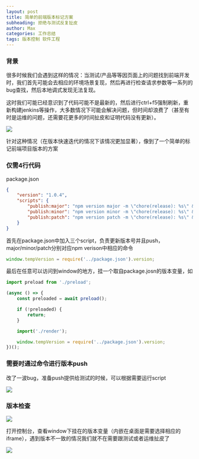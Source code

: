 ```yaml
---
layout: post
title: 简单的前端版本标记方案
subheading: 拒绝与测试反复扯皮
author: Max
categories: 工作总结
tags: 版本控制 软件工程
---
```


### 背景

很多时候我们会遇到这样的情况：当测试/产品等等因页面上的问题找到前端开发时，我们首先可能会去相应的环境场景复现，然后再进行检查请求参数等一系列的bug查找，然后本地调式发现无法复现。

这时我们可能已经意识到了代码可能不是最新的，然后进行ctrl+f5强制刷新，重新构建jenkins等操作，大多数情况下可能会解决问题，但时间却浪费了（甚至有时是运维的问题，还需要花更多的时间扯皮和证明代码没有更新）。

![](http://media-bed.streakingman.com/blog-img/%E5%9D%91%E7%88%B9%E5%91%A2%E8%BF%99%E6%98%AF.png)

针对这种情况（在版本快速迭代的情况下该情况更加显著），像到了一个简单的标记前端项目版本的方案

### 仅需4行代码

package.json
```json
{
    "version": "1.0.4",
    "scripts": {
        "publish:major": "npm version major -m \"chore(release): %s\" && git push --follow-tags",
        "publish:minor": "npm version minor -m \"chore(release): %s\" && git push --follow-tags",
        "publish:patch": "npm version patch -m \"chore(release): %s\" && git push --follow-tags"
    }
}
```

首先在package.json中加入三个script，负责更新版本号并且push，major/minor/patch分别对应npm verison中相应的命令

```javascript
window.tempVersion = require('../package.json').version;
```

最后在任意可以访问到window的地方，挂一个取自package.josn的版本变量，如

```javascript
import preload from './preload';

(async () => {
    const preloaded = await preload();

    if (!preloaded) {
        return;
    }

    import('./render');

    window.tempVersion = require('../package.json').version;
})();
```

### 需要时通过命令进行版本push

改了一波bug，准备push提供给测试的时候，可以根据需要运行script

![](http://media-bed.streakingman.com/blog-img/version-control-commit.png)

### 版本检查

![](http://media-bed.streakingman.com/blog-img/check-version-on-console.png)

打开控制台，查看window下挂在的版本变量（内嵌在桌面是需要选择相应的iframe），遇到版本不一致的情况我们就不在需要跟测试或者运维扯皮了

![](http://media-bed.streakingman.com/blog-img/%E5%8F%AF%E6%8A%8A%E6%88%91%E7%89%9B%E9%80%BC%E5%9D%8F%E4%BA%86.png)
